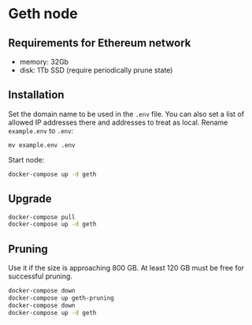 # Geth node

## Requirements for Ethereum network
* memory: 32Gb
* disk: 1Tb SSD (require periodically prune state)

## Installation
Set the domain name to be used in the `.env` file. You can also set a list of allowed IP addresses there and addresses to treat as local. Rename `example.env` to `.env`:
```
mv example.env .env
```

Start node:
```bash
docker-compose up -d geth
```

## Upgrade
```bash
docker-compose pull
docker-compose up -d geth
```

## Pruning 
Use it if the size is approaching 800 GB. At least 120 GB must be free for successful pruning.
```bash
docker-compose down
docker-compose up geth-pruning
docker-compose down
docker-compose up -d geth
```